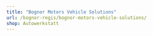 ```yaml
---
title: "Bognor Motors Vehicle Solutions"
url: /bognor-regis/bognor-motors-vehicle-solutions/
shop: Autowerkstatt
---
```

